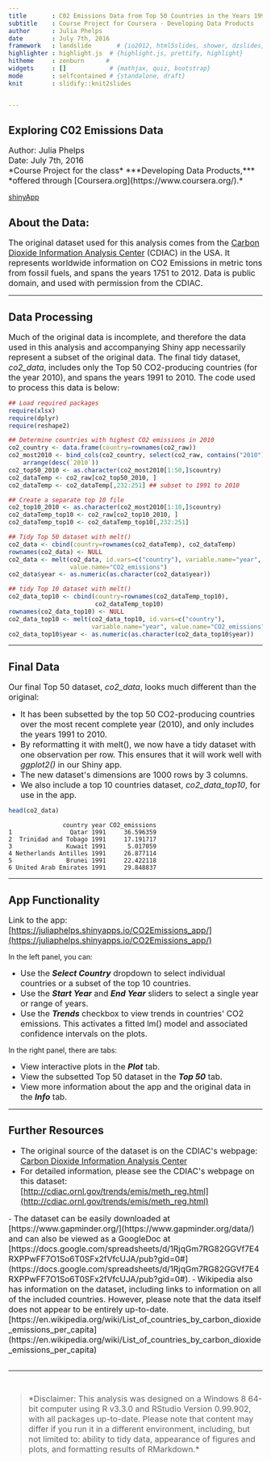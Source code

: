 ```yaml
---
title       : C02 Emissions Data from Top 50 Countries in the Years 1991-2010
subtitle    : Course Project for Coursera - Developing Data Products
author      : Julia Phelps
date        : July 7th, 2016
framework   : landslide       # {io2012, html5slides, shower, dzslides, ...}
highlighter : highlight.js  # {highlight.js, prettify, highlight}
hitheme     : zenburn      # 
widgets     : []            # {mathjax, quiz, bootstrap}
mode        : selfcontained # {standalone, draft}
knit        : slidify::knit2slides


---
```



## **Exploring C02 Emissions Data**

<font size=3>
Author: Julia Phelps<br>
Date:  July 7th, 2016<br>
*Course Project for the class* ***Developing Data Products,*** *offered through [Coursera.org](https://www.coursera.org/).* </font>

[shinyApp]("app.png")

## About the Data:

<font size=3>The original dataset used for this analysis comes from the [Carbon Dioxide Information Analysis Center](http://cdiac.ornl.gov/) (CDIAC) in the USA. It represents worldwide information on CO2 Emissions in metric tons from fossil fuels, and spans the years 1751 to 2012. Data is public domain, and used with permission from the CDIAC.</font>

---

## Data Processing

<font size=3>Much of the original data is incomplete, and therefore the data used in this analysis and accompanying Shiny app necessarily represent a subset of the original data. The final tidy dataset, *co2_data*, includes only the Top 50 CO2-producing countries (for the year 2010), and spans the years 1991 to 2010. The code used to process this data is below:</font>




```r
## Load required packages
require(xlsx)
require(dplyr)
require(reshape2)

## Determine countries with highest CO2 emissions in 2010
co2_country <- data.frame(country=rownames(co2_raw))
co2_most2010 <- bind_cols(co2_country, select(co2_raw, contains("2010"))) %>%
    arrange(desc(`2010`))
co2_top50_2010 <- as.character(co2_most2010[1:50,]$country)
co2_dataTemp <- co2_raw[co2_top50_2010, ]
co2_dataTemp <- co2_dataTemp[,232:251] ## subset to 1991 to 2010

## Create a separate top 10 file
co2_top10_2010 <- as.character(co2_most2010[1:10,]$country)
co2_dataTemp_top10 <- co2_raw[co2_top10_2010, ]
co2_dataTemp_top10 <- co2_dataTemp_top10[,232:251]

## Tidy Top 50 dataset with melt()
co2_data <- cbind(country=rownames(co2_dataTemp), co2_dataTemp)
rownames(co2_data) <- NULL
co2_data <- melt(co2_data, id.vars=c("country"), variable.name="year", 
                 value.name="CO2_emissions")
co2_data$year <- as.numeric(as.character(co2_data$year))

## tidy Top 10 dataset with melt()
co2_data_top10 <- cbind(country=rownames(co2_dataTemp_top10), 
                        co2_dataTemp_top10)
rownames(co2_data_top10) <- NULL
co2_data_top10 <- melt(co2_data_top10, id.vars=c("country"), 
                       variable.name="year", value.name="CO2_emissions")
co2_data_top10$year <- as.numeric(as.character(co2_data_top10$year))
```




---

## Final Data

<font size=3>Our final Top 50 dataset, *co2_data*, looks much different than the original:</font>

- <font size=3>It has been subsetted by the top 50 CO2-producing countries over the most recent complete year (2010), and only includes the years 1991 to 2010.</font>
- <font size=3>By reformatting it with melt(), we now have a tidy dataset with one observation per row. This ensures that it will work well with *ggplot2()* in our Shiny app.</font>
- <font size=3>The new dataset's dimensions are 1000 rows by 3 columns.</font>
- <font size=3>We also include a top 10 countries dataset, *co2_data_top10*, for use in the app.</font>


```r
head(co2_data)
```

```
               country year CO2_emissions
1                Qatar 1991     36.596359
2  Trinidad and Tobago 1991     17.191717
3               Kuwait 1991      5.017059
4 Netherlands Antilles 1991     26.877114
5               Brunei 1991     22.422118
6 United Arab Emirates 1991     29.848837
```

---

## App Functionality

<font size=3>Link to the app:  [https://juliaphelps.shinyapps.io/CO2Emissions_app/](https://juliaphelps.shinyapps.io/CO2Emissions_app/)</font>

In the left panel, you can:

- <font size=3>Use the ***Select Country*** dropdown to select individual countries or a subset of the top 10 countries.</font>
- <font size=3>Use the ***Start Year*** and ***End Year*** sliders to select a single year or range of years.</font>
- <font size=3>Use the ***Trends*** checkbox to view trends in countries' CO2 emissions. This activates a fitted lm() model and associated confidence intervals on the plots.</font>

In the right panel, there are tabs:

- <font size=3>View interactive plots in the ***Plot*** tab.</font>
- <font size=3>View the subsetted Top 50 dataset in the ***Top 50*** tab.</font>
- <font size=3>View more information about the app and the original data in the ***Info*** tab.</font>

---

## Further Resources

- <font size=3>The original source of the dataset is on the CDIAC's webpage: <br>
[Carbon Dioxide Information Analysis Center](http://cdiac.ornl.gov/)</font>
- <font size=3>For detailed information, please see the CDIAC's webpage on this dataset: <br>
[http://cdiac.ornl.gov/trends/emis/meth_reg.html](http://cdiac.ornl.gov/trends/emis/meth_reg.html)
</font>
- <font size=3>The dataset can be easily downloaded at [https://www.gapminder.org/](https://www.gapminder.org/data/) and can also be viewed as a GoogleDoc at [https://docs.google.com/spreadsheets/d/1RjqGm7RG82GGVf7E4RXPPwFF7O1So6T0SFx2fVfcUJA/pub?gid=0#](https://docs.google.com/spreadsheets/d/1RjqGm7RG82GGVf7E4RXPPwFF7O1So6T0SFx2fVfcUJA/pub?gid=0#).</font> 
- <font size=3>Wikipedia also has information on the dataset, including links to information on all of the included countries. However, please note that the data itself does not appear to be entirely up-to-date.<br>
[https://en.wikipedia.org/wiki/List_of_countries_by_carbon_dioxide_emissions_per_capita](https://en.wikipedia.org/wiki/List_of_countries_by_carbon_dioxide_emissions_per_capita)</font>
<br><br>

<hr><br>
<blockquote><font size=3>*Disclaimer:  This analysis was designed on a Windows 8 64-bit computer using R v3.3.0 and RStudio Version 0.99.902, with all packages up-to-date. Please note that content may differ if you run it in a different environment, including, but not limited to:  ability to tidy data, appearance of figures and plots, and formatting results of RMarkdown.*</font></blockquote>
